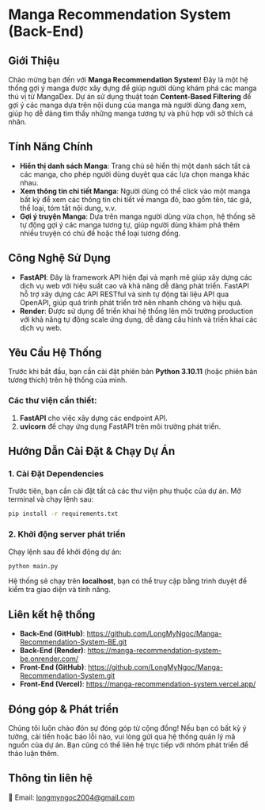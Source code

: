 # Manga Recommendation System (Back-End)

## Giới Thiệu
Chào mừng bạn đến với **Manga Recommendation System**! Đây là một hệ thống gợi ý manga được xây dựng để giúp người dùng khám phá các manga thú vị từ MangaDex. Dự án sử dụng thuật toán **Content-Based Filtering** để gợi ý các manga dựa trên nội dung của manga mà người dùng đang xem, giúp họ dễ dàng tìm thấy những manga tương tự và phù hợp với sở thích cá nhân.

## Tính Năng Chính
- **Hiển thị danh sách Manga**: Trang chủ sẽ hiển thị một danh sách tất cả các manga, cho phép người dùng duyệt qua các lựa chọn manga khác nhau.
- **Xem thông tin chi tiết Manga**: Người dùng có thể click vào một manga bất kỳ để xem các thông tin chi tiết về manga đó, bao gồm tên, tác giả, thể loại, tóm tắt nội dung, v.v.
- **Gợi ý truyện Manga**: Dựa trên manga người dùng vừa chọn, hệ thống sẽ tự động gợi ý các manga tương tự, giúp người dùng khám phá thêm nhiều truyện có chủ đề hoặc thể loại tương đồng.

## Công Nghệ Sử Dụng
- **FastAPI**: Đây là framework API hiện đại và mạnh mẽ giúp xây dựng các dịch vụ web với hiệu suất cao và khả năng dễ dàng phát triển. FastAPI hỗ trợ xây dựng các API RESTful và sinh tự động tài liệu API qua OpenAPI, giúp quá trình phát triển trở nên nhanh chóng và hiệu quả.
- **Render**: Được sử dụng để triển khai hệ thống lên môi trường production với khả năng tự động scale ứng dụng, dễ dàng cấu hình và triển khai các dịch vụ web.

## Yêu Cầu Hệ Thống
Trước khi bắt đầu, bạn cần cài đặt phiên bản **Python 3.10.11** (hoặc phiên bản tương thích) trên hệ thống của mình.

### Các thư viện cần thiết:
1. **FastAPI** cho việc xây dựng các endpoint API.
2. **uvicorn** để chạy ứng dụng FastAPI trên môi trường phát triển.

## Hướng Dẫn Cài Đặt & Chạy Dự Án

### 1. Cài Đặt Dependencies
Trước tiên, bạn cần cài đặt tất cả các thư viện phụ thuộc của dự án. Mở terminal và chạy lệnh sau:
```bash
pip install -r requirements.txt
```

### 2. Khởi động server phát triển
Chạy lệnh sau để khởi động dự án:
```bash
python main.py
```

Hệ thống sẽ chạy trên **localhost**, bạn có thể truy cập bằng trình duyệt để kiểm tra giao diện và tính năng.

## Liên kết hệ thống
- **Back-End (GitHub)**: https://github.com/LongMyNgoc/Manga-Recommendation-System-BE.git
- **Back-End (Render)**: https://manga-recommendation-system-be.onrender.com/
- **Front-End (GitHub)**: https://github.com/LongMyNgoc/Manga-Recommendation-System.git
- **Front-End (Vercel)**: https://manga-recommendation-system.vercel.app/

## Đóng góp & Phát triển
Chúng tôi luôn chào đón sự đóng góp từ cộng đồng! Nếu bạn có bất kỳ ý tưởng, cải tiến hoặc báo lỗi nào, vui lòng gửi qua hệ thống quản lý mã nguồn của dự án. Bạn cũng có thể liên hệ trực tiếp với nhóm phát triển để thảo luận thêm.

## Thông tin liên hệ
📧 Email: longmyngoc2004@gmail.com 
